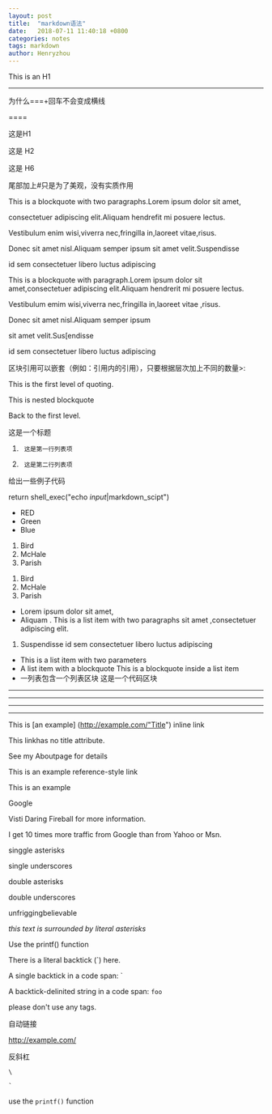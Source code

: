 ```yaml
---
layout: post
title:  "markdown语法"
date:   2018-07-11 11:40:18 +0800
categories: notes
tags: markdown
author: Henryzhou
---
```


This is an H1

---

为什么===+回车不会变成横线

====

这是H1

这是 H2

这是 H6

尾部加上#只是为了美观，没有实质作用

This is  a blockquote with two paragraphs.Lorem ipsum dolor sit amet,

consectetuer adipiscing elit.Aliquam hendrefit mi posuere lectus.

Vestibulum enim wisi,viverra nec,fringilla in,laoreet vitae,risus.



Donec sit amet nisl.Aliquam semper ipsum sit amet velit.Suspendisse

id sem consectetuer libero luctus adipiscing

This is a blockquote with paragraph.Lorem ipsum dolor sit amet,consectetuer adipiscing elit.Aliquam hendrerit mi posuere lectus.

Vestibulum emim wisi,viverra nec,fringilla in,laoreet vitae ,risus.

Donec sit amet nisl.Aliquam semper ipsum 

sit amet velit.Sus[endisse

id sem consectetuer libero luctus adipiscing



区块引用可以嵌套（例如：引用内的引用），只要根据层次加上不同的数量>:

This is the first level of quoting.



This is nested blockquote



Back to the first level.



这是一个标题



1.      这是第一行列表项
2.      这是第二行列表项



给出一些例子代码



return shell_exec("echo $input |$markdown_scipt")

- RED
- Green
- Blue

<ol>

<li>Bird</li>

<li>McHale</li>

<li>Parish</li>

</ol>

1. Bird
2. McHale
3. Parish

- Lorem  ipsum dolor sit amet,
- Aliquam
  . 	This is a list item with two paragraphs 
  	sit amet ,consectetuer adipiscing elit.

1. Suspendisse id sem consectetuer libero luctus adipiscing 

- This is a list item with two parameters
- A list item with a blockquote
  This is a blockquote
  inside a list item
- 一列表包含一个列表区块
  这是一个代码区块

---

---

---

---

This is [an example] (http://example.com/"Title") inline link

This linkhas no title attribute.

See my Aboutpage for details

This is an example reference-style link

This is an example

[id]: http://example.com/	"Optional Title Here"

Google

[Google]: http://google.com/

Visti Daring Fireball for more information.

[Daring Fireball]: http://daringfireball.net/

I get 10 times more traffic from Google than from Yahoo or Msn.

[1]: http://google.com/	"google"
[2]: http://search.yahoo.com/	"Yahoo Search"
[3]: http://search.msn.com/	"MSN Search"

singgle asterisks

single underscores

double asterisks

double underscores

unfriggingbelievable

*this text is surrounded by literal asterisks*

Use the printf() function

There is a literal backtick (`) here.

A single backtick in a code span: `

A backtick-delinited string in a code span: `foo`

please don't use any <blink> tags.





自动链接

http://example.com/

反斜杠

	\
	
	`

use the 	`printf()` function



